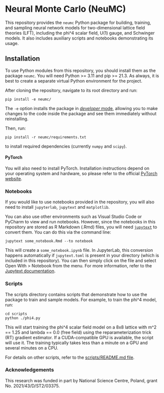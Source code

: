 # Neural Monte Carlo (NeuMC)

This repository provides the `neumc` Python package for building, training, and sampling neural network models for
two-dimensional lattice field theories (LFT), including the phi^4 scalar field, U(1) gauge, and Schwinger models. It
also includes auxiliary scripts and notebooks demonstrating its usage.

## Installation

To use Python modules from this repository, you should install them as the package `neumc`. You will need Python >= 3.11
and pip >= 21.3. As always, it is best to create a separate virtual Python environment for the project.

After cloning the repository, navigate to its root directory and run:

```shell
pip install -e neumc/
```

The `-e` option installs the package in
[_developer_ mode](https://setuptools.pypa.io/en/latest/userguide/development_mode.html), allowing you to make changes
to the code inside the package and see them immediately without reinstalling.

Then, run:

```shell
pip install -r neumc/requirements.txt
```

to install required dependencies (currently `numpy` and `scipy`).

#### PyTorch

You will also need to install PyTorch. Installation instructions depend on your operating system and hardware, so please
refer to the official [PyTorch website](https://pytorch.org/get-started/locally/).

### Notebooks

If you would like to use notebooks provided in the repository, you will also need to install `jupyterlab`, `jupytext`
and `matplotlib`.

You can also use other environments such as Visual Studio Code or PyCharm to view and run notebooks. However, since the
notebooks in this repository are stored as R Markdown (.Rmd) files, you will
need [`jupytext`](https://jupytext.readthedocs.io/en/latest/) to convert them. You can do this via the command line:

```shell
jupytext some_notebook.Rmd --to notebook 
```

This will create a `some_notebook.ipynb` file. In JupyterLab, this conversion happens automatically if `jupytext.toml`
is present in your directory (which is included in this repository). You can then simply click on the file and select
Open With > Notebook from the menu. For more information, refer to the [Jupytext documentation](https://jupytext.readthedocs.io/en/latest/).

### Scripts

The scripts directory contains scripts that demonstrate how to use the package to train and sample models. For example,
to train the phi^4 model, run:

```shell
cd scripts
python ./phi4.py 
```

This will start training the phi^4 scalar field model on a 8x8 lattice with m^2 == 1.25 and lambda == 0.0 (free field)
using the reparameterization trick (RT) gradient estimator. If a CUDA-compatible GPU is available, the script will use
it. The training typically takes less than a minute on a GPU and several minutes on a CPU.

For details on other scripts, refer to the [scripts/README.md file](scripts/README.md).

### Acknowledgements

This research was funded in part by National Science Centre, Poland, grant No. 2021/43/D/ST2/03375.

